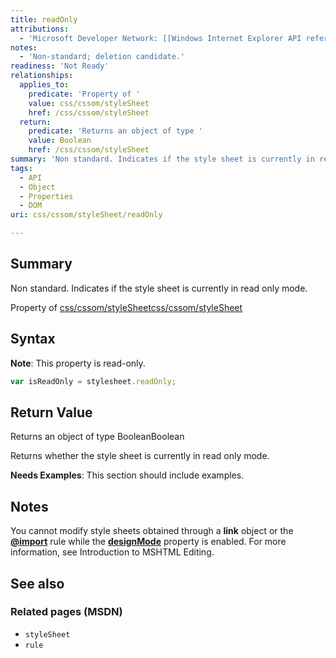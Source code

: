 ```yaml
---
title: readOnly
attributions:
  - 'Microsoft Developer Network: [[Windows Internet Explorer API reference](http://msdn.microsoft.com/en-us/library/ie/hh828809%28v=vs.85%29.aspx) Article]'
notes:
  - 'Non-standard; deletion candidate.'
readiness: 'Not Ready'
relationships:
  applies_to:
    predicate: 'Property of '
    value: css/cssom/styleSheet
    href: /css/cssom/styleSheet
  return:
    predicate: 'Returns an object of type '
    value: Boolean
    href: /css/cssom/styleSheet
summary: 'Non standard. Indicates if the style sheet is currently in read only mode.'
tags:
  - API
  - Object
  - Properties
  - DOM
uri: css/cssom/styleSheet/readOnly

---
```

## Summary

Non standard. Indicates if the style sheet is currently in read only mode.

Property of [css/cssom/styleSheet](/css/cssom/styleSheet)[css/cssom/styleSheet](/css/cssom/styleSheet)

## Syntax

**Note**: This property is read-only.

``` js
var isReadOnly = stylesheet.readOnly;
```

## Return Value

Returns an object of type BooleanBoolean

Returns whether the style sheet is currently in read only mode.

**Needs Examples**: This section should include examples.

## Notes

You cannot modify style sheets obtained through a **link** object or the [**@import**](/css/atrules/@import) rule while the [**designMode**](/dom/Document/designMode) property is enabled. For more information, see Introduction to MSHTML Editing.

## See also

### Related pages (MSDN)

-   `styleSheet`
-   `rule`
